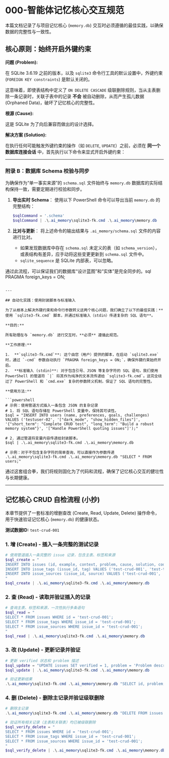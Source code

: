 # 000-智能体记忆核心交互规范

本篇文档记录了与项目记忆核心 (`memory.db`) 交互时必须遵循的最佳实践，以确保数据的完整性与一致性。

## 核心原则：始终开启外键约束

**问题 (Problem):**

在 SQLite 3.6.19 之前的版本，以及 `sqlite3` 命令行工具的默认设置中，外键约束 (`FOREIGN KEY constraints`) 是默认关闭的。

这意味着，即使表结构中定义了 `ON DELETE CASCADE` 级联删除规则，当从主表删除一条记录时，关联子表中的记录 **不会** 被自动删除，从而产生孤儿数据 (Orphaned Data)，破坏了记忆核心的完整性。

**根源 (Cause):**

这是 SQLite 为了向后兼容而做出的设计选择。

**解决方案 (Solution):**

在执行任何可能触发外键约束的操作（如 `DELETE`, `UPDATE`）之前，必须在 **同一个数据库连接会话** 中，首先执行以下命令来显式开启外键约束：

---

### 附录 B：数据库 Schema 校验与同步

为确保作为“单一事实来源”的 `schema.sql` 文件始终与 `memory.db` 数据库的实际结构保持一致，需要定期进行校验和同步。

1.  **导出实时 Schema**：
    使用以下 PowerShell 命令可以导出当前 `memory.db` 的完整结构：

    ```powershell
    $sqlCommand = '.schema'
    $sqlCommand | .\.ai_memory\sqlite3-fk.cmd .\.ai_memory\memory.db
    ```

2.  **比对与更新**：
    将上述命令的输出结果与 `.ai_memory/schema.sql` 文件的内容进行比对。

    - 如果发现数据库中存在 `schema.sql` 未定义的表（如 `schema_version`），或表结构有差异，应手动将这些变更更新到 `schema.sql` 文件中。
    - `sqlite_sequence` 是 SQLite 内部表，可以忽略。

通过此流程，可以保证我们的数据库“设计蓝图”和“实体”是完全同步的。sql
PRAGMA foreign_keys = ON;
```

---

## 自动化实践：使用封装脚本与标准输入

为了从根本上解决外键约束和命令行参数转义这两个核心问题，我们确立了以下的最佳实践：**使用 `sqlite3-fk.cmd` 脚本，并通过标准输入（stdin）传递复杂的 SQL 语句**。

**目的:**

所有助理在与 `memory.db` 进行交互时，**必须** 遵循此规范。

**工作原理:**

1.  **`sqlite3-fk.cmd`**: 这个由您（用户）提供的脚本，在启动 `sqlite3.exe` 时，通过 `-cmd` 参数自动执行 `PRAGMA foreign_keys = ON;`，确保外键约束始终开启。
2.  **标准输入 (stdin)**: 对于包含引号、JSON 等复杂字符的 SQL 语句，我们使用 PowerShell 的管道符 `|` 将其作为纯净的文本流传递给 `sqlite3-fk.cmd`。这完全绕过了 PowerShell 和 `cmd.exe` 复杂的参数转义机制，保证了 SQL 语句的完整性。

**使用方法:**

```powershell
# 示例：使用管道方式插入一条包含 JSON 的复杂记录
# 1. 将 SQL 语句存储在 PowerShell 变量中，保持其可读性。
$sql = "INSERT INTO users (name, preferences, goals, challenges) VALUES ('testuser-02', '["dark_mode", "show_hidden_files"]', '{"short_term": "Complete CRUD test", "long_term": "Build a robust memory system"}', '["Handle PowerShell quoting issues"]');"

# 2. 通过管道将变量内容传递给封装脚本。
$sql | .\.ai_memory\sqlite3-fk.cmd .\.ai_memory\memory.db

# 示例：对于不包含复杂字符的简单查询，可以直接作为参数传递
.\.ai_memory\sqlite3-fk.cmd .\.ai_memory\memory.db "SELECT * FROM users;"
```

通过这套组合拳，我们将规则固化为了代码和流程，确保了记忆核心交互的健壮性与长期健康。

---

## 记忆核心 CRUD 自检流程 (小抄)

本章节提供了一套标准的增删查改 (Create, Read, Update, Delete) 操作命令，用于快速验证记忆核心 (`memory.db`) 的健康状态。

**测试数据ID:** `test-crud-001`

### 1. 增 (Create) - 插入一条完整的测试记录

```powershell
# 使用管道插入一条完整的 issue 记录，包含主表、标签和来源
$sql_create = "
INSERT INTO issues (id, example, context, problem, cause, solution, code, verified, last_updated) VALUES ('test-crud-001', 'self-check', 'CRUD-test', 'Problem description', 'Cause analysis', 'Solution steps', 'console.log(\"hello world\")', 0, DATE('now'));
INSERT INTO issue_tags (issue_id, tag) VALUES ('test-crud-001', 'test-tag-1'), ('test-crud-001', 'test-tag-2');
INSERT INTO issue_sources (issue_id, source) VALUES ('test-crud-001', 'internal-test');
"
$sql_create | .\.ai_memory\sqlite3-fk.cmd .\.ai_memory\memory.db
```

### 2. 查 (Read) - 读取并验证插入的记录

```powershell
# 查询主表、标签和来源，一次性执行多条语句
$sql_read = "
SELECT * FROM issues WHERE id = 'test-crud-001';
SELECT * FROM issue_tags WHERE issue_id = 'test-crud-001';
SELECT * FROM issue_sources WHERE issue_id = 'test-crud-001';
"
$sql_read | .\.ai_memory\sqlite3-fk.cmd .\.ai_memory\memory.db
```

### 3. 改 (Update) - 更新记录并验证

```powershell
# 更新 verified 状态和 problem 描述
$sql_update = "UPDATE issues SET verified = 1, problem = 'Problem description (updated)' WHERE id = 'test-crud-001';"
$sql_update | .\.ai_memory\sqlite3-fk.cmd .\.ai_memory\memory.db

# 验证更新结果
.\.ai_memory\sqlite3-fk.cmd .\.ai_memory\memory.db "SELECT id, problem, verified FROM issues WHERE id = 'test-crud-001';"
```

### 4. 删 (Delete) - 删除主记录并验证级联删除

```powershell
# 删除主记录
.\.ai_memory\sqlite3-fk.cmd .\.ai_memory\memory.db "DELETE FROM issues WHERE id = 'test-crud-001';"

# 验证所有相关记录（主表和关联表）均已被级联删除
$sql_verify_delete = "
SELECT * FROM issues WHERE id = 'test-crud-001';
SELECT * FROM issue_tags WHERE issue_id = 'test-crud-001';
SELECT * FROM issue_sources WHERE issue_id = 'test-crud-001';
"
$sql_verify_delete | .\.ai_memory\sqlite3-fk.cmd .\.ai_memory\memory.db
```